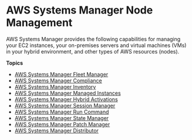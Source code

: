 # AWS Systems Manager Node Management<a name="systems-manager-instances-and-nodes"></a>

AWS Systems Manager provides the following capabilities for managing your EC2 instances, your on\-premises servers and virtual machines \(VMs\) in your hybrid environment, and other types of AWS resources \(nodes\)\. 

**Topics**
+ [AWS Systems Manager Fleet Manager](fleet.md)
+ [AWS Systems Manager Compliance](systems-manager-compliance.md)
+ [AWS Systems Manager Inventory](systems-manager-inventory.md)
+ [AWS Systems Manager Managed Instances](managed_instances.md)
+ [AWS Systems Manager Hybrid Activations](activations.md)
+ [AWS Systems Manager Session Manager](session-manager.md)
+ [AWS Systems Manager Run Command](execute-remote-commands.md)
+ [AWS Systems Manager State Manager](systems-manager-state.md)
+ [AWS Systems Manager Patch Manager](systems-manager-patch.md)
+ [AWS Systems Manager Distributor](distributor.md)